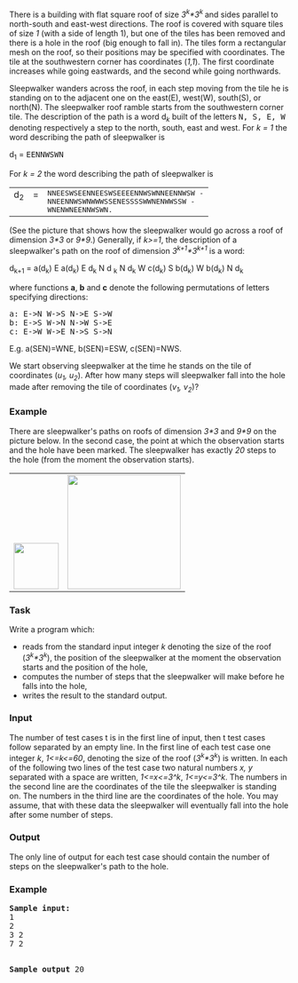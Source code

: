 <p>There is a building with flat square roof of size <i>3<sup>k</sup>*3</i><sup><i>k</i> </sup>and sides parallel to north-south and east-west directions. The
roof is covered with square tiles of size <i>1 </i>(with a side of length 1), but one of the tiles has been
removed and there is a hole in the roof (big enough to fall in). The tiles form a
rectangular mesh on the roof, so their positions may be specified with
coordinates. The tile at the southwestern corner has coordinates (<i>1,1</i>). The
first coordinate increases while going eastwards, and the second while going
northwards.
</p>

<p>Sleepwalker wanders across the roof, in each step moving from the tile he is
standing on to the adjacent one on the east(E), west(W), south(S), or 
north(N). The
sleepwalker roof ramble starts from the southwestern corner tile. The
description of the path is a word d<sub><i>k</i></sub>   built of the letters <tt>N, S, E, W
</tt>denoting respectively a step to the north, south, east and west. For <i> k = 1</i>
the word describing the path of sleepwalker is
</p>

<p>
d<sub>1</sub> = <tt>EENNWSWN</tt>
</p>

<p>For <i> k = 2</i> the word describing the path of sleepwalker is
</p><p>
</p><table>
<tbody><tr valign="top">
<td>d<sub>2</sub></td>
<td>=</td>
<td>
<tt>NNEESWSEENNEESWSEEEENNWSWNNEENNWSW -<br>
NNEENNWSWNWWWSSENESSSSWWNENWWSSW  -<br> 
WNENWNEENNWSWN.</tt></td>
</tr>
</tbody></table>
<p></p><p>(See the picture that shows how the sleepwalker would go across a roof of
dimension <i> 3*3</i> or <i>9*9</i>.) Generally, if <i>k&gt;=1</i>, the description of
a sleepwalker's path on the roof of dimension 
<i>3<sup>k+1</sup>*3<sup>k+1</sup>
</i>
is a word:
</p><p>d<sub>k+1</sub> =  a(d<sub>k</sub>) E a(d<sub>k</sub>) E d<sub>k</sub> N d <sub>k</sub> N d<sub>k</sub> W c(d<sub>k</sub>) S
b(d<sub>k</sub>) W b(d<sub>k</sub>) N d<sub>k</sub></p>where functions <b>a</b>,
<b> b</b>
and <b> c</b> denote the following permutations of letters specifying directions:

<pre>a: E-&gt;N W-&gt;S N-&gt;E S-&gt;W 
b: E-&gt;S W-&gt;N N-&gt;W S-&gt;E 
c: E-&gt;W W-&gt;E N-&gt;S S-&gt;N 
</pre>

<p>E.g. a(SEN)=WNE, b(SEN)=ESW, c(SEN)=NWS.
</p>

<p>We start observing sleepwalker at the time he stands on the tile of coordinates
(<i>u<sub>1</sub>, u<sub>2</sub></i>). After how many steps will sleepwalker fall into the hole made
after removing the tile of coordinates (<i>v<sub>1</sub>, v<sub>2</sub></i>)? 
</p>

<h3>Example</h3>

<p>There are sleepwalker's paths on roofs of dimension <i> 3*3</i> and <i> 9*9</i> on the
picture below. In the second case, the point at which the observation starts and the hole have
been marked. The sleepwalker has exactly <i> 20</i> steps to the hole (from the
moment the observation starts).
</p>

<center>
<table>
<tbody><tr valign="bottom">
<td><img src="/content/piotrek:lunatyk1.gif" padding="20" height="83" width="81"></td>
<td><img src="/content/piotrek:lunatyk2.gif" padding="20" height="206" width="204"></td>
</tr>
</tbody></table>
</center>

<h3>Task</h3> 

<p>
Write a program which:
</p><ul>
<li>reads from the standard input integer <i>k</i> denoting the size of the roof (<i>3<sup>k</sup>*3<sup>k</sup></i>),
  the position of the sleepwalker at the moment the observation starts and the position
  of the hole,
</li><li>computes the number of steps that the sleepwalker will make before he falls into the
  hole,
</li><li>writes the result to the standard output.
</li></ul> 

<h3>Input</h3>

<p>
The number of test cases t is in the first line of input, then t test cases follow separated by an empty line.
In the first line of each test case one integer <i>k</i>,
<i>
1&lt;=k&lt;=60</i>, denoting the size of the roof (<i>3<sup>k</sup>*3<sup>k</sup></i>) is written. In
each of the following two lines of the test case  two natural
numbers <i> x, y</i> separated with a space are written, <i> 1&lt;=x&lt;=3^k</i>, <i> 1&lt;=y&lt;=3^k</i>. The
numbers in the second line are the coordinates of the tile the sleepwalker is
standing on. The numbers in the third line are the coordinates of the hole. You
may assume, that with these data the sleepwalker will eventually fall into the hole
after some number of steps.
</p>

<h3>Output</h3>

<p>The only line of output for each test case should contain the number of steps on
the sleepwalker's path to the hole.
</p>

<h3>Example</h3>
<pre><b>Sample input:</b>
1
2
3 2
7 2

<b>Sample output</b>
20
</pre>